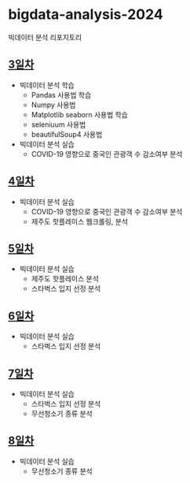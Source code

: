 # bigdata-analysis-2024
빅데이터 분석 리포지토리

## [3일차](https://github.com/vinca0224/bigdata-analysis-2024/blob/main/day03.md)
- 빅데이터 분석 학습
    - Pandas 사용법 학습
    - Numpy 사용법
    - Matplotlib seaborn 사용법 학습
    - seleniuum 사용법
    - beautifulSoup4 사용법
- 빅데이터 분석 실습
    - COVID-19 영향으로 중국인 관광객 수 감소여부 분석

## [4일차](https://github.com/vinca0224/bigdata-analysis-2024/blob/main/day04.md)
- 빅데이터 분석 실습
    - COVID-19 영향으로 중국인 관광객 수 감소여부 분석
    - 제주도 핫플레이스 웹크롤링, 분석

## [5일차](https://github.com/vinca0224/bigdata-analysis-2024/blob/main/day05.md)
- 빅데이터 분석 실습
    - 제주도 핫플레이스 분석
    - 스타벅스 입지 선정 분석

## [6일차](https://github.com/vinca0224/bigdata-analysis-2024/blob/main/day06.md)
- 빅데이터 분석 실습
    - 스타벅스 입지 선정 분석

## [7일차](https://github.com/vinca0224/bigdata-analysis-2024/blob/main/day07.md)
- 빅데이터 분석 실습
    - 스타벅스 입지 선정 분석
    - 무선청소기 종류 분석

## [8일차](https://github.com/vinca0224/bigdata-analysis-2024/blob/main/day07.md)
- 빅데이터 분석 실습
    - 무선청소기 종류 분석
    